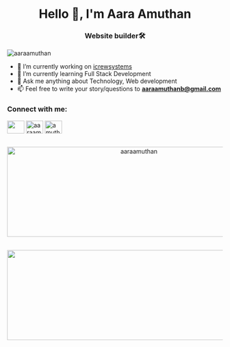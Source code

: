 <h1 align="center">Hello 👋, I'm Aara Amuthan</h1>
<h3 align="center">Website builder🛠</h3>
<p align="left"> <img src="https://komarev.com/ghpvc/?username=aaraamuthan&label=Profile%20views&color=0e75b6&style=flat" alt="aaraamuthan" /></p>

- 🔭 I’m currently working on [icrewsystems](https://github.com/icrewsystemsofficial/)
- 🌱 I’m currently learning Full Stack Development
- 💬 Ask me anything about Technology, Web development
- 📫 Feel free to write your story/questions to **aaraamuthanb@gmail.com**

<h3 align="left">Connect with me:</h3>
<p align="left">
<a href="https://twitter.com/aara_amuthan" target="blank"><img align="center" src="https://raw.githubusercontent.com/rahuldkjain/github-profile-readme-generator/master/src/images/icons/Social/twitter.svg" alt="" height="30" width="40" /></a>
<a href="https://linkedin.com/in/aara-amuthan" target="blank"><img align="center" src="https://raw.githubusercontent.com/rahuldkjain/github-profile-readme-generator/master/src/images/icons/Social/linked-in-alt.svg" alt="aaraamuthan" height="30" width="40" /></a>
<a href="https://instagram.com/amuthan_balaji" target="blank"><img align="center" src="https://raw.githubusercontent.com/rahuldkjain/github-profile-readme-generator/master/src/images/icons/Social/instagram.svg" alt="amuthan_balaji" height="30" width="40" /></a>
</p>

<p align="center">&nbsp;<img  width="600" height="210" src="https://github-readme-stats.vercel.app/api?username=aaraamuthan&count_private=true&theme=tokyonight&show_icons=true&locale=en" alt="aaraamuthan" /></p>

<p align="center">&nbsp;<img width="600" height="210" src="https://github-readme-streak-stats.herokuapp.com/?user=aaraamuthan&theme=react&ring=18DD4A&dates=CCCCCC"/></p>

